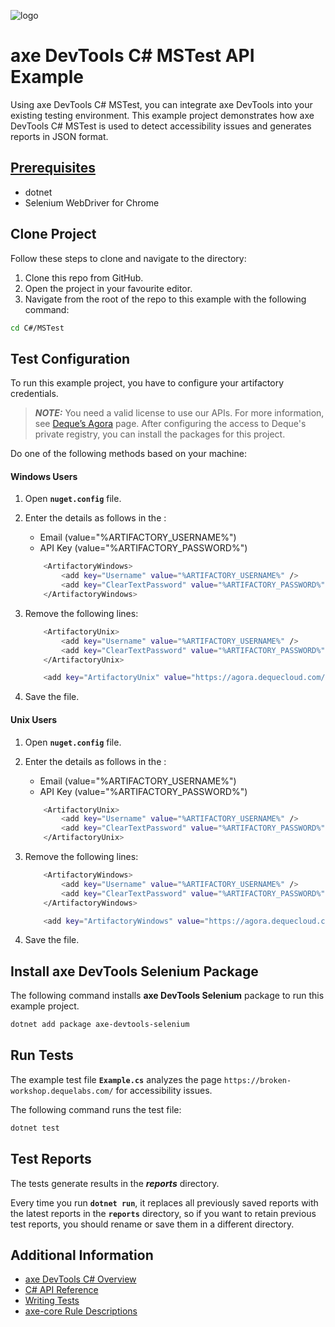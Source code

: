 ![logo](./docs/logo-C-sharp-MSTest.png)

# axe DevTools C# MSTest API Example

Using axe DevTools C# MSTest, you can integrate axe DevTools into your existing testing environment. This example project demonstrates how axe DevTools C# MSTest is used to detect accessibility issues and generates reports in JSON format.

## [Prerequisites](https://docs.deque.com/devtools-html/4.0.0/en/cs-install-options#prerequisites)

- dotnet
- Selenium WebDriver for Chrome

## Clone Project

Follow these steps to clone and navigate to the directory:

1. Clone this repo from GitHub.
2. Open the project in your favourite editor.
3. Navigate from the root of the repo to this example with the following command:

```sh
cd C#/MSTest
```

## Test Configuration

To run this example project, you have to configure your artifactory credentials.

> **_NOTE:_**
> You need a valid license to use our APIs. For more information, see [Deque’s Agora](https://agora.dequecloud.com/ui/packages#/home) page. After configuring the access to Deque's private registry, you can install the packages for this project.

Do one of the following methods based on your machine:

#### Windows Users

1. Open **`nuget.config`** file.
2. Enter the details as follows in the <ArtifactoryWindows>:

   - Email (value="%ARTIFACTORY_USERNAME%")
   - API Key (value="%ARTIFACTORY_PASSWORD%")

   ```sh
       <ArtifactoryWindows>
           <add key="Username" value="%ARTIFACTORY_USERNAME%" />
           <add key="ClearTextPassword" value="%ARTIFACTORY_PASSWORD%" />
       </ArtifactoryWindows>
   ```

3. Remove the following lines:

   ```sh
       <ArtifactoryUnix>
           <add key="Username" value="%ARTIFACTORY_USERNAME%" />
           <add key="ClearTextPassword" value="%ARTIFACTORY_PASSWORD%" />
       </ArtifactoryUnix>
   ```

   ```sh
       <add key="ArtifactoryUnix" value="https://agora.dequecloud.com/artifactory/api/nuget/devtools-nuget/" />
   ```

4. Save the file.

#### Unix Users

1. Open **`nuget.config`** file.
2. Enter the details as follows in the <ArtifactoryUnix>:

   - Email (value="%ARTIFACTORY_USERNAME%")
   - API Key (value="%ARTIFACTORY_PASSWORD%")

   ```sh
       <ArtifactoryUnix>
           <add key="Username" value="%ARTIFACTORY_USERNAME%" />
           <add key="ClearTextPassword" value="%ARTIFACTORY_PASSWORD%" />
       </ArtifactoryUnix>
   ```

3. Remove the following lines:

   ```sh
       <ArtifactoryWindows>
           <add key="Username" value="%ARTIFACTORY_USERNAME%" />
           <add key="ClearTextPassword" value="%ARTIFACTORY_PASSWORD%" />
       </ArtifactoryWindows>
   ```

   ```sh
       <add key="ArtifactoryWindows" value="https://agora.dequecloud.com/artifactory/api/nuget/devtools-nuget/" />
   ```

4. Save the file.

## Install axe DevTools Selenium Package

The following command installs **axe DevTools Selenium** package to run this example project.

```sh
dotnet add package axe-devtools-selenium
```

## Run Tests

The example test file **`Example.cs`** analyzes the page `https://broken-workshop.dequelabs.com/` for accessibility issues.

The following command runs the test file:

```sh
dotnet test
```

## Test Reports

The tests generate results in the **_reports_** directory.

Every time you run **`dotnet run`**, it replaces all previously saved reports with the latest reports in the **`reports`** directory, so if you want to retain previous test reports, you should rename or save them in a different directory.

## Additional Information

- [axe DevTools C# Overview](https://docs.deque.com/devtools-html/4.0.0/en/cs-overview)
- [C# API Reference](https://docs.deque.com/devtools-html/4.0.0/en/cs-api)
- [Writing Tests](https://docs.deque.com/devtools-html/4.0.0/en/cs-writing-tests)
- [axe-core Rule Descriptions](https://github.com/dequelabs/axe-core/blob/master/doc/rule-descriptions.md)
